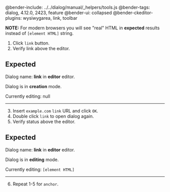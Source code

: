 @bender-include: ../../dialog/manual/_helpers/tools.js
@bender-tags: dialog, 4.12.0, 2423, feature
@bender-ui: collapsed
@bender-ckeditor-plugins: wysiwygarea, link, toolbar

**NOTE:** For modern browsers you will see "real" HTML in **expected** results instead of `[element HTML]` string.

1. Click `link` button.
2. Verify link above the editor.

## Expected

Dialog name: **link** in **editor** editor.

Dialog is in **creation** mode.

Currently editing: null

---

3. Insert `example.com` `link` URL and click `OK`.
4. Double click `link` to open dialog again.
5. Verify status above the editor.

## Expected

Dialog name: **link** in **editor** editor.

Dialog is in **editing** mode.

Currently editing: `[element HTML]`

---

6. Repeat 1-5 for `anchor`.
